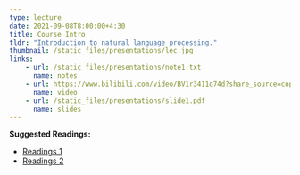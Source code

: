 ```yaml
---
type: lecture
date: 2021-09-08T8:00:00+4:30
title: Course Intro
tldr: "Introduction to natural language processing."
thumbnail: /static_files/presentations/lec.jpg
links: 
    - url: /static_files/presentations/note1.txt
      name: notes
    - url: https://www.bilibili.com/video/BV1r3411q74d?share_source=copy_web
      name: video
    - url: /static_files/presentations/slide1.pdf
      name: slides
---
```

**Suggested Readings:**
- [Readings 1](http://example.com)
- [Readings 2](http://example.com)
